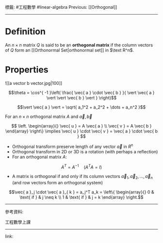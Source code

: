 標籤: #工程數學 #linear-algebra 
Previous: [[Orthogonal]]

---

# Definition

An $n \times n$ matrix $Q$ is said to be an **orthogonal matrix** if the column vectors of $Q$ form an [[Orthonormal Set|orthonormal set]] in $\text R^n$.

# Properties

![[a vector b vector.jpg|100]]

$$\theta = \cos^{ -1 }\left( \frac{ \vec{ a } \cdot \vec{ b } }{ \vert \vec{ a } \vert \vert \vec{ b } \vert } \right)$$

$$\vert \vec{ a } \vert = \sqrt{ a_1^2 + a_2^2 + \dots + a_n^2 }$$

For an $n \times n$ orthogonal matrix $A$ and $\vec{ a }, \vec{ b }$

$$
\left.
\begin{array}{}
	\vec{ u } = A \vec{ a } \\
	\vec{ v } = A \vec{ b }
\end{array}
\right\}
\implies \vec{ u } \cdot \vec{ v } = \vec{ a } \cdot \vec{ b }
$$

- Orthogonal transform preserve length of any vector $\vec{ a }$ in $R^n$
- Orthogonal transform in 2D or 3D is a rotation (with perhaps a reflection)
- For an orthogonal matrix $A$:

$$A^T = A^{ -1 } \quad (A^T A = I)$$

- A matrix is orthogonal if and only if its column vectors $\vec{ a }_{ 1 }, \vec{ a }_{ 2 }, \dots, \vec{ a }_n$ (and row vectors form an orthogonal system)

$$\vec{ a }_j \cdot \vec{ a }_{ k } = a_j^T a_k = \left\{ \begin{array}{} 0 & \text{ if } & j \neq k \\ 1 & \text{ if } & j = k \end{array} \right.$$

---

參考資料:

工程數學上課

---

link:

